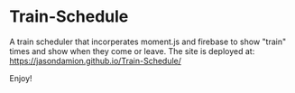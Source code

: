 # Train-Schedule

A train scheduler that incorperates moment.js and firebase to show "train" times and show when they come or leave. The site is deployed at: https://jasondamion.github.io/Train-Schedule/

Enjoy!